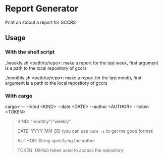 # Report Generator

Print on stdout a report for GCCRS

## Usage

### With the shell script

./weekly.sh \<path/to/repo\>: make a report for the last week, first argument is a path to the local repository of gccrs

./monthly.sh \<path/to/repo\>: make a report for the last month, first argument is a path to the local repository of gccrs

### With cargo

cargo r -- --kind \<KIND\> --date \<DATE\> --author \<AUTHOR\> --token \<TOKEN\>

> KIND: "monthly"/"weekly"
>
> DATE: YYYY-MM-DD (you can use `date -I` to get the good format)
>
>  AUTHOR: String specifying the author
>  
>  TOKEN: GitHub token used to access the repository
